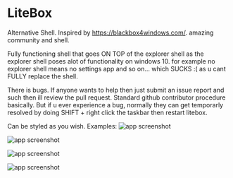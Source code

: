 # LiteBox
Alternative Shell. Inspired by https://blackbox4windows.com/. amazing community and shell.

Fully functioning shell that goes ON TOP of the explorer shell as the explorer shell poses alot of functionality on windows 10. for example no explorer shell means no settings app and so on... which SUCKS :( as u cant FULLY replace the shell.

There is bugs. If anyone wants to help then just submit an issue report and such then ill review the pull request. Standard github contributor procedure basically.
But if u ever experience a bug, normally they can get temporarly resolved by doing SHIFT +  right click the taskbar then restart litebox. 

Can be styled as you wish. Examples:
![app screenshot](https://github.com/danieljo12/LiteBox/blob/main/pics/style2.PNG)

![app screenshot](https://github.com/danieljo12/LiteBox/blob/main/pics/style3.PNG?raw=true)

![app screenshot](https://github.com/danieljo12/LiteBox/blob/main/pics/style4.png)

![app screenshot](https://github.com/danieljo12/LiteBox/blob/main/pics/pink.png)
